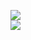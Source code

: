 [![](https://img.shields.io/badge/Made%20With-Github%20Spray-lightgrey.svg?style=for-the-badge&logo=github)](https://github.com/Annihil/github-spray#8387)  
[![](https://i.imgur.com/2DrTn0Z.gif)](https://github.com/Annihil/github-spray)